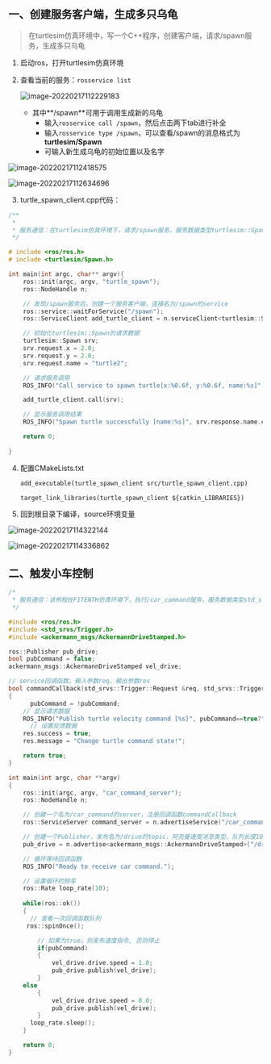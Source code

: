 ## 一、创建服务客户端，生成多只乌龟

>   在turtlesim仿真环境中，写一个C++程序，创建客户端，请求/spawn服务，生成多只乌龟

1.  启动ros，打开turtlesim仿真环境

2.  查看当前的服务：`rosservice list`

    ![image-20220217112229183](https://gitee.com/jianweipeng/typora-notes-gitee/raw/master/typora-notes-gitee/202202171122227.png)

    *   其中**/spawn**可用于调用生成新的乌龟
        *   输入`rosservice call /spawn`，然后点击两下tab进行补全
        *   输入`rosservice type /spawn`，可以查看/spawn的消息格式为**turtlesim/Spawn**
        *   可输入新生成乌龟的初始位置以及名字

![image-20220217112418575](https://gitee.com/jianweipeng/typora-notes-gitee/raw/master/typora-notes-gitee/202202171124602.png)

![image-20220217112634696](https://gitee.com/jianweipeng/typora-notes-gitee/raw/master/typora-notes-gitee/202202171126726.png)

3.  turtle_spawn_client.cpp代码：

```c++
/**
 * 
 * 服务通信：在turtlesim仿真环境下，请求/spawn服务，服务数据类型turtlesim::Spawn
 */

# include <ros/ros.h>
# include <turtlesim/Spawn.h>

int main(int argc, char** argv){
    ros::init(argc, argv, "turtle_spawn");
    ros::NodeHandle n;

    // 发现/spawn服务后，创建一个服务客户端，连接名为/spawn的service
    ros::service::waitForService("/spawn");
    ros::ServiceClient add_turtle_client = n.serviceClient<turtlesim::Spawn>("/spawn");

    // 初始化turtlesim::Spawn的请求数据
    turtlesim::Spawn srv;
    srv.request.x = 2.0;
    srv.request.y = 2.0;
    srv.request.name = "turtle2";

    // 请求服务调用
    ROS_INFO("Call service to spawn turtle[x:%0.6f, y:%0.6f, name:%s]", srv.request.x, srv.request.y, srv.request.name.c_str());

    add_turtle_client.call(srv);

    // 显示服务调用结果
    ROS_INFO("Spawn turtle successfully [name:%s]", srv.response.name.c_str());

    return 0;
    
}
```

4.  配置CMakeLists.txt

    ```txt
    add_executable(turtle_spawn_client src/turtle_spawn_client.cpp)
    
    target_link_libraries(turtle_spawn_client ${catkin_LIBRARIES})
    ```

5.  回到根目录下编译，source环境变量

![image-20220217114322144](https://gitee.com/jianweipeng/typora-notes-gitee/raw/master/typora-notes-gitee/202202171143171.png)

![image-20220217114336862](https://gitee.com/jianweipeng/typora-notes-gitee/raw/master/typora-notes-gitee/202202171143886.png)

## 二、触发小车控制

```c++
/*
 * 服务通信：该例程在F1TENTH仿真环境下，执行/car_command服务，服务数据类型std_srvs/Trigger
 */

#include <ros/ros.h>
#include <std_srvs/Trigger.h>
#include <ackermann_msgs/AckermannDriveStamped.h>

ros::Publisher pub_drive;
bool pubCommand = false;
ackermann_msgs::AckermannDriveStamped vel_drive;

// service回调函数，输入参数req，输出参数res
bool commandCallback(std_srvs::Trigger::Request &req, std_srvs::Trigger::Response &res)
{
	  pubCommand = !pubCommand;
    // 显示请求数据
    ROS_INFO("Publish turtle velocity command [%s]", pubCommand==true?"Yes":"No");
	  // 设置反馈数据
  	res.success = true;
  	res.message = "Change turtle command state!";

    return true;
}

int main(int argc, char **argv)
{
    ros::init(argc, argv, "car_command_server");
    ros::NodeHandle n;

    // 创建一个名为/car_command的server，注册回调函数commandCallback
    ros::ServiceServer command_server = n.advertiseService("/car_command", commandCallback);

    // 创建一个Publisher，发布名为/drive的topic，阿克曼速度消息类型，队列长度10
    pub_drive = n.advertise<ackermann_msgs::AckermannDriveStamped>("/drive", 10);

    // 循环等待回调函数
    ROS_INFO("Ready to receive car command.");

    // 设置循环的频率
    ros::Rate loop_rate(10);
    
    while(ros::ok())
	{
	  // 查看一次回调函数队列
     ros::spinOnce();

		// 如果为true，则发布速度指令, 否则停止
	  	if(pubCommand)
		{
			vel_drive.drive.speed = 1.0;	
			pub_drive.publish(vel_drive);
		}
  	else
		{
			vel_drive.drive.speed = 0.0;
			pub_drive.publish(vel_drive);
		}
      loop_rate.sleep();
	}

    return 0;
}
```





